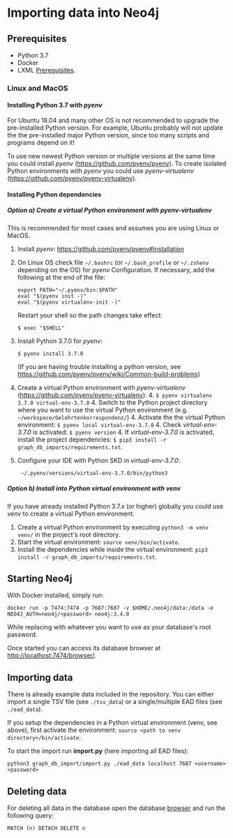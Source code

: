 # Importing data into Neo4j

## Prerequisites

* Python 3.7
* Docker
* LXML [Prerequisites](http://lxml.de/installation.html).

### Linux and MacOS

#### Installing Python 3.7 with _pyenv_

For Ubuntu 18.04 and many other OS is not recommended to upgrade the pre-installed Python version. For example, Ubuntu
probably will not update the the pre-installed major Python version, since too many scripts and programs depend on it!

To use new newest Python version or multiple versions at the same time you could install _pyenv_
(https://github.com/pyenv/pyenv). To create isolated Python environments with _pyenv_ you could use
_pyenv-virtualenv_ (https://github.com/pyenv/pyenv-virtualenv).

#### Installing Python dependencies

##### Option a) Create a virtual Python environment with _pyenv-virtualenv_

This is recommended for most cases and assumes you are using Linux or MacOS.

1. Install _pyenv_: https://github.com/pyenv/pyenv#installation
2. On Linux OS check file `~/.bashrc` (or `~/.bash_profile` or `~/.zshenv` depending on the OS) for _pyenv_
Configuration. If necessary, add the following at the end of the file:
   ```
   export PATH="~/.pyenv/bin:$PATH"
   eval "$(pyenv init -)"
   eval "$(pyenv virtualenv-init -)"
   ```
   Restart your shell so the path changes take effect:

   `$ exec "$SHELL"`

3. Install Python 3.7.0 for _pyenv_:

    `$ pyenv install 3.7.0`

    (If you are having trouble installing a python version, see
    https://github.com/pyenv/pyenv/wiki/Common-build-problems)
4. Create a virtual Python environment with _pyenv-virtualenv_ (https://github.com/pyenv/pyenv-virtualenv):
    4. `$ pyenv virtualenv 3.7.0 virtual-env-3.7.0`
    4. Switch to the Python project directory where you want to use the virtual Python environment
    (e.g. `~/workspace/Gelehrtenkorrespondenz/`)
    4. Activate the the virtual Python environment: `$ pyenv local virtual-env-3.7.0`
    4. Check _virtual-env-3.7.0_ is activated: `$ pyenv version`
    4. If _virtual-env-3.7.0_ is activated, install the project dependencies:
    `$ pip3 install -r graph_db_imports/requirements.txt`.
5. Configure your IDE with Python SKD in _virtual-env-3.7.0_:

    ` ~/.pyenv/versions/virtual-env-3.7.0/bin/python3`


##### Option b) Install into Python virtual environment with _venv_

If you have already installed Python 3.7.x (or higher) globally you could use _venv_ to create a virtual Python
environment.

1) Create a virtual Python environment by executing `python3 -m venv venv/` in the project's root directory.
2) Start the virtual environment: `source venv/bin/activate`.
3) Install the dependencies while inside the virtual environment: `pip3 install -r graph_db_imports/requirements.txt`.

## Starting Neo4j

With Docker installed, simply run:
```
docker run -p 7474:7474 -p 7687:7687 -v $HOME/.neo4j/data:/data -e NEO4J_AUTH=neo4j/<password> neo4j:3.4.0
```
While replacing <password> with whatever you want to use as your database's root password. 

Once started you can access its database browser at 
[http://localhost:7474/browser/](http://localhost:7474/browser/).

## Importing data

There is already example data included in the repository. You can either import a single TSV file (see `./tsv_data`) or
a single/multiple EAD files (see `./ead_data`). 

If you setup the dependencies in a Python virtual environment (venv, see above), first activate the environment: 
`source <path to venv directory>/bin/activate`. 

To start the import run __import.py__ (here importing all EAD files):

```
python3 graph_db_import/import.py ./ead_data localhost 7687 <username> <password>
```

## Deleting data

For deleting all data in the database open the database [browser](http://localhost:7474/browser/) and run the following 
query:
 
```
MATCH (n) DETACH DELETE n
```
